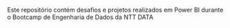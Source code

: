 Este repositório contém desafios e projetos realizados em Power BI durante o Bootcamp de Engenharia de Dados da NTT DATA
